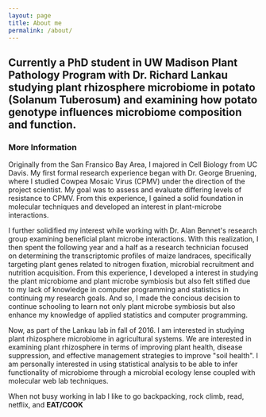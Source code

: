 ```yaml
---
layout: page
title: About me
permalink: /about/
---
```


## Currently a PhD student in UW Madison Plant Pathology Program with Dr. Richard Lankau studying plant rhizosphere microbiome in potato (Solanum Tuberosum) and examining how potato genotype influences microbiome composition and function. 

### More Information

Originally from the San Fransico Bay Area, I majored in Cell Biology from UC Davis. My first formal research experience began with Dr. George Bruening, where I studied Cowpea Mosaic Virus (CPMV) under the direction of the project scientist. My goal was to assess and evaluate differing levels of resistance to CPMV. From this experience, I gained a solid foundation in molecular techniques and developed an interest in plant-microbe interactions. 

I further solidified my interest while working with Dr. Alan Bennet's research group examining beneficial plant microbe interactions. With this realization, I then spent the following year and a half as a research technician focused on determining the transcriptomic profiles of maize landraces, specifically targeting plant genes related to nitrogen fixation, microbial recruitment and nutrition acquisition. From this experience, I developed a interest in studying the plant microbiome and plant microbe symbiosis but also felt stifled due to my lack of knowledge in computer programming and statistics in continuing my research goals. And so, I made the concious decision to continue schooling to learn not only plant microbe symbiosis but also enhance my knowledge of applied statistics and computer programming. 

Now, as part of the Lankau lab in fall of 2016. I am interested in studying plant rhizosphere microbiome in agricultural systems. We are interested in examining plant rhizosphere in terms of improving plant health, disease suppression, and effective management strategies to improve "soil health". I am personally interested in using statistical analysis to be able to infer functionality of microbiome through a microbial ecology lense coupled with molecular web lab techniques.

When not busy working in lab I like to go backpacking, rock climb, read, netflix, and **EAT/COOK**
